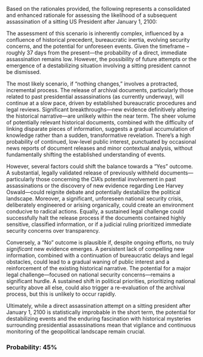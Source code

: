 Based on the rationales provided, the following represents a consolidated and enhanced rationale for assessing the likelihood of a subsequent assassination of a sitting US President after January 1, 2100:

The assessment of this scenario is inherently complex, influenced by a confluence of historical precedent, bureaucratic inertia, evolving security concerns, and the potential for unforeseen events. Given the timeframe – roughly 37 days from the present—the probability of a direct, immediate assassination remains low. However, the possibility of future attempts or the emergence of a destabilizing situation involving a sitting president cannot be dismissed.

The most likely scenario, if “nothing changes,” involves a protracted, incremental process. The release of archival documents, particularly those related to past presidential assassinations (as currently underway), will continue at a slow pace, driven by established bureaucratic procedures and legal reviews. Significant breakthroughs—new evidence definitively altering the historical narrative—are unlikely within the near term. The sheer volume of potentially relevant historical documents, combined with the difficulty of linking disparate pieces of information, suggests a gradual accumulation of knowledge rather than a sudden, transformative revelation. There’s a high probability of continued, low-level public interest, punctuated by occasional news reports of document releases and minor contextual analysis, without fundamentally shifting the established understanding of events.

However, several factors could shift the balance towards a “Yes” outcome. A substantial, legally validated release of previously withheld documents—particularly those concerning the CIA’s potential involvement in past assassinations or the discovery of new evidence regarding Lee Harvey Oswald—could reignite debate and potentially destabilize the political landscape. Moreover, a significant, unforeseen national security crisis, deliberately engineered or arising organically, could create an environment conducive to radical actions. Equally, a sustained legal challenge could successfully halt the release process if the documents contained highly sensitive, classified information, or if a judicial ruling prioritized immediate security concerns over transparency.

Conversely, a “No” outcome is plausible if, despite ongoing efforts, no truly *significant* new evidence emerges. A persistent lack of compelling new information, combined with a continuation of bureaucratic delays and legal obstacles, could lead to a gradual waning of public interest and a reinforcement of the existing historical narrative. The potential for a major legal challenge—focused on national security concerns—remains a significant hurdle. A sustained shift in political priorities, prioritizing national security above all else, could also trigger a re-evaluation of the archival process, but this is unlikely to occur rapidly.

Ultimately, while a direct assassination attempt on a sitting president after January 1, 2100 is statistically improbable in the short term, the potential for destabilizing events and the enduring fascination with historical mysteries surrounding presidential assassinations mean that vigilance and continuous monitoring of the geopolitical landscape remain crucial.

### Probability: 45%